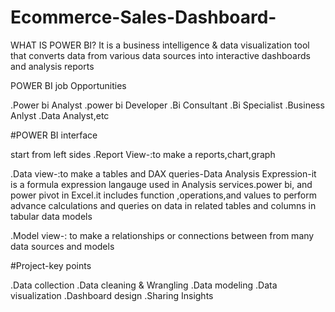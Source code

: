 # Ecommerce-Sales-Dashboard-

WHAT IS POWER BI?
It is a business intelligence & data visualization tool that converts data from various data sources into interactive dashboards and analysis reports


POWER BI job Opportunities

.Power bi Analyst
.power bi Developer
.Bi Consultant
.Bi Specialist
.Business Anlyst
.Data Analyst,etc

#POWER BI interface

start from left sides
.Report View-:to make a reports,chart,graph

.Data view-:to make a tables and DAX queries-Data Analysis Expression-it is a formula expression langauge used in Analysis services.power bi, and power pivot in Excel.it includes function ,operations,and values to perform advance calculations and queries on data in related tables and columns in tabular data models

.Model view-: to make a relationships or connections between from many data sources and models

#Project-key points

.Data collection
.Data cleaning & Wrangling
.Data modeling
.Data visualization
.Dashboard design
.Sharing Insights
 
